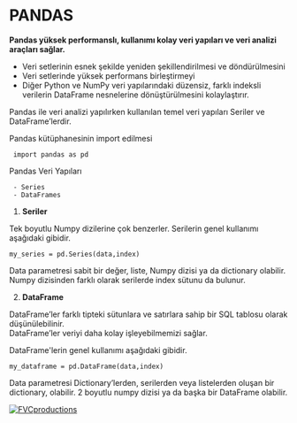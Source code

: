 # PANDAS

**Pandas yüksek performanslı, kullanımı kolay veri yapıları ve veri analizi araçları sağlar.** 

 - Veri setlerinin esnek şekilde yeniden şekillendirilmesi ve döndürülmesini
 - Veri setlerinde yüksek performans birleştirmeyi
 - Diğer Python ve NumPy veri yapılarındaki düzensiz, farklı indeksli verilerin DataFrame nesnelerine dönüştürülmesini kolaylaştırır.
 
 Pandas ile veri analizi yapılırken kullanılan temel veri yapıları Seriler ve DataFrame’lerdir.
 
 Pandas kütüphanesinin import edilmesi
```
 import pandas as pd
```
 
 Pandas Veri Yapıları
 ```
  - Series
  - DataFrames
 ```
 
  1) **Seriler**
  
  Tek boyutlu Numpy dizilerine çok benzerler.
  Serilerin genel kullanımı aşağıdaki gibidir. 
  ```
  my_series = pd.Series(data,index)
  ```
  Data parametresi sabit bir değer, liste, Numpy dizisi ya da dictionary olabilir.
  Numpy dizisinden farklı olarak serilerde index sütunu da bulunur.
  
  2) **DataFrame**
  
  DataFrame’ler farklı tipteki sütunlara ve satırlara sahip bir SQL tablosu olarak düşünülebilinir.   
  DataFrame’ler veriyi daha kolay işleyebilmemizi sağlar.
  
  DataFrame'lerin genel kullanımı aşağıdaki gibidir. 
  ```
  my_dataframe = pd.DataFrame(data,index)
  ```
  Data parametresi Dictionary’lerden, serilerden veya listelerden oluşan bir dictionary, olabilir. 2  boyutlu numpy dizisi ya da başka bir DataFrame olabilir.
  
  
 <a href="http://fvcproductions.com"><img src="https://pandas.pydata.org/_static/pandas_logo.png" title="FVCproductions" alt="FVCproductions"></a>
